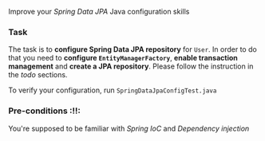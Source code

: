 Improve your *Spring Data JPA* Java configuration skills
### Task
The task is to **configure Spring Data JPA repository** for `User`. In order to do that you need to **configure 
`EntityManagerFactory`**, **enable transaction management** and **create a JPA repository**. Please follow 
the instruction in the *todo* sections. 

To verify your configuration, run `SpringDataJpaConfigTest.java`

 
### Pre-conditions :!!:
You're supposed to be familiar with *Spring IoC* and *Dependency injection*

